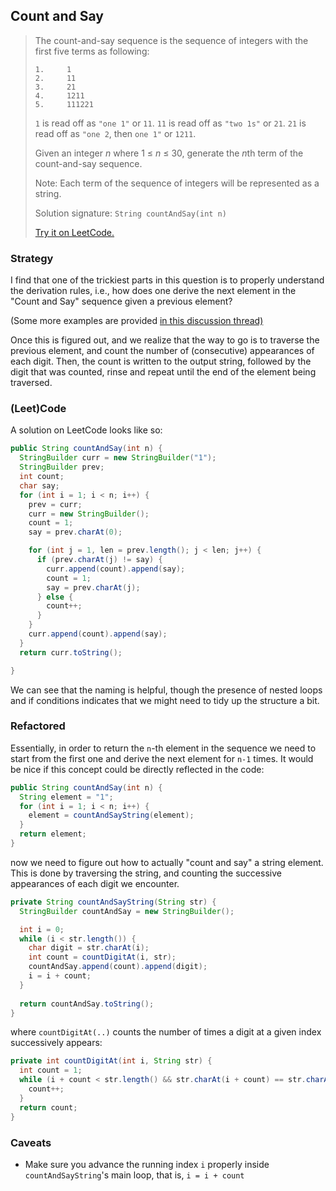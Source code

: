## Count and Say

> The count-and-say sequence is the sequence of integers with the first five terms as following:
>
> ```
> 1.     1
> 2.     11
> 3.     21
> 4.     1211
> 5.     111221
> ```
>
> `1` is read off as `"one 1"` or `11`.
> `11` is read off as `"two 1s"` or `21`.
> `21` is read off as `"one 2`, then `one 1"` or `1211`.
>
> Given an integer *n* where 1 ≤ *n* ≤ 30, generate the *n*th term of the count-and-say sequence.
>
> Note: Each term of the sequence of integers will be represented as a string.
>
> Solution signature: `String countAndSay(int n)`
>
> [Try it on LeetCode.](https://leetcode.com/problems/count-and-say/)



### Strategy

I find that one of the trickiest parts in this question is to properly understand the derivation rules, i.e., how does one derive the next element in the "Count and Say" sequence given a previous element? 

(Some more examples are provided [in this discussion thread)](https://leetcode.com/problems/count-and-say/discuss/15995/Examples-of-nth-sequence)

Once this is figured out, and we realize that the way to go is to traverse the previous element, and count the number of (consecutive) appearances of each digit. Then, the count is written to the output string, followed by the digit that was counted, rinse and repeat until the end of the element being traversed.



### (Leet)Code

A solution on LeetCode looks like so:

```java
public String countAndSay(int n) {
  StringBuilder curr = new StringBuilder("1");
  StringBuilder prev;
  int count;
  char say;
  for (int i = 1; i < n; i++) {
    prev = curr;
    curr = new StringBuilder();
    count = 1;
    say = prev.charAt(0);

    for (int j = 1, len = prev.length(); j < len; j++) {
      if (prev.charAt(j) != say) {
        curr.append(count).append(say);
        count = 1;
        say = prev.charAt(j);
      } else {
        count++;
      }
    }
    curr.append(count).append(say);
  }
  return curr.toString();

}
```

We can see that the naming is helpful, though the presence of nested loops and if conditions indicates that we might need to tidy up the structure a bit.



### Refactored

Essentially, in order to return the `n`-th element in the sequence we need to start from the first one and derive the next element for `n-1` times. It would be nice if this concept could be directly reflected in the code:

```java
public String countAndSay(int n) {
  String element = "1";
  for (int i = 1; i < n; i++) {
    element = countAndSayString(element);
  }
  return element;
}
```

now we need to figure out how to actually "count and say" a string element. This is done by traversing the string, and counting the successive appearances of each digit we encounter.

```java
private String countAndSayString(String str) {
  StringBuilder countAndSay = new StringBuilder();

  int i = 0;
  while (i < str.length()) {
    char digit = str.charAt(i);
    int count = countDigitAt(i, str);
    countAndSay.append(count).append(digit);
    i = i + count;
  }
  
  return countAndSay.toString();
}
```

where `countDigitAt(..)` counts the number of times a digit at a given index successively appears:

```java
private int countDigitAt(int i, String str) {
  int count = 1;
  while (i + count < str.length() && str.charAt(i + count) == str.charAt(i)) {
    count++;
  }
  return count;
}
```



### Caveats

* Make sure you advance the running index `i` properly inside `countAndSayString`'s main loop, that is, `i = i + count`